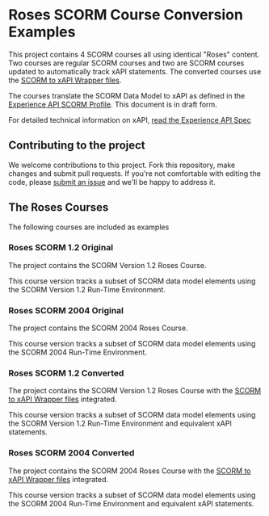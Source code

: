 Roses SCORM Course Conversion Examples
======================================
This project contains 4 SCORM courses all using identical "Roses" content.  Two courses are regular SCORM courses and two are SCORM courses updated to automatically track xAPI statements.  The converted courses use the [SCORM to xAPI Wrapper files](https://github.com/adlnet/SCORM-to-xAPI-Wrapper).

The courses translate the SCORM Data Model to xAPI as defined in the [Experience API SCORM Profile](https://github.com/adlnet/xAPI-SCORM-Profile).  This document is in draft form. 

For detailed technical information on xAPI, [read the Experience API Spec](https://github.com/adlnet/xAPI-Spec/blob/master/xAPI.md)

## Contributing to the project
We welcome contributions to this project. Fork this repository, 
make changes and submit pull requests. If you're not comfortable 
with editing the code, please [submit an issue](https://github.com/adlnet/SCORM-to-TLA-Roadmap/issues) and we'll be happy 
to address it.  

## The Roses Courses
The following courses are included as examples

### Roses SCORM 1.2 Original
The project contains the SCORM Version 1.2 Roses Course.  

This course version tracks a subset of SCORM data model elements using the SCORM Version 1.2 Run-Time Environment.

### Roses SCORM 2004 Original
The project contains the SCORM 2004 Roses Course.  

This course version tracks a subset of SCORM data model elements using the SCORM 2004 Run-Time Environment.

### Roses SCORM 1.2 Converted
The project contains the SCORM Version 1.2 Roses Course with the [SCORM to xAPI Wrapper files](https://github.com/adlnet/SCORM-to-xAPI-Wrapper) integrated.  

This course version tracks a subset of SCORM data model elements using the SCORM Version 1.2 Run-Time Environment and equivalent xAPI statements.

### Roses SCORM 2004 Converted
The project contains the SCORM 2004 Roses Course with the [SCORM to xAPI Wrapper files](https://github.com/adlnet/SCORM-to-xAPI-Wrapper) integrated.  

This course version tracks a subset of SCORM data model elements using the SCORM 2004 Run-Time Environment and equivalent xAPI statements.